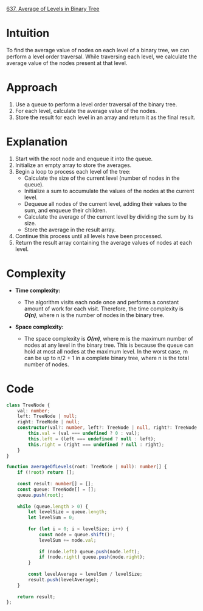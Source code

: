 [637. Average of Levels in Binary Tree](https://leetcode.com/problems/average-of-levels-in-binary-tree/)

# Intuition
To find the average value of nodes on each level of a binary tree, we can perform a level order traversal. While traversing each level, we calculate the average value of the nodes present at that level.

# Approach
1. Use a queue to perform a level order traversal of the binary tree.
2. For each level, calculate the average value of the nodes.
3. Store the result for each level in an array and return it as the final result.

# Explanation
1. Start with the root node and enqueue it into the queue.
2. Initialize an empty array to store the averages.
3. Begin a loop to process each level of the tree:
   - Calculate the size of the current level (number of nodes in the queue).
   - Initialize a sum to accumulate the values of the nodes at the current level.
   - Dequeue all nodes of the current level, adding their values to the sum, and enqueue their children.
   - Calculate the average of the current level by dividing the sum by its size.
   - Store the average in the result array.
4. Continue this process until all levels have been processed.
5. Return the result array containing the average values of nodes at each level.

# Complexity
- **Time complexity:**
  - The algorithm visits each node once and performs a constant amount of work for each visit. Therefore, the time complexity is ***O(n)***, where n is the number of nodes in the binary tree.
  
- **Space complexity:**
  - The space complexity is ***O(m)***, where m is the maximum number of nodes at any level in the binary tree. This is because the queue can hold at most all nodes at the maximum level. In the worst case, m can be up to n/2 + 1 in a complete binary tree, where n is the total number of nodes.

# Code
```TypeScript
class TreeNode {
    val: number;
    left: TreeNode | null;
    right: TreeNode | null;
    constructor(val?: number, left?: TreeNode | null, right?: TreeNode | null) {
        this.val = (val === undefined ? 0 : val);
        this.left = (left === undefined ? null : left);
        this.right = (right === undefined ? null : right);
    }
}

function averageOfLevels(root: TreeNode | null): number[] {
    if (!root) return [];
    
    const result: number[] = [];
    const queue: TreeNode[] = [];
    queue.push(root);
    
    while (queue.length > 0) {
        let levelSize = queue.length;
        let levelSum = 0;
        
        for (let i = 0; i < levelSize; i++) {
            const node = queue.shift()!;
            levelSum += node.val;
            
            if (node.left) queue.push(node.left);
            if (node.right) queue.push(node.right);
        }
        
        const levelAverage = levelSum / levelSize;
        result.push(levelAverage);
    }
    
    return result;
};

```